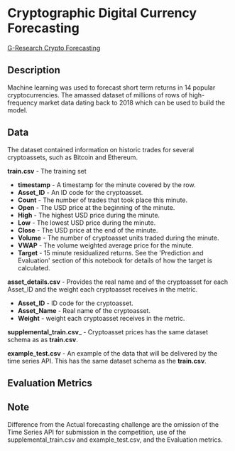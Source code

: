 # Cryptographic Digital Currency Forecasting

[G-Research Crypto Forecasting](https://www.kaggle.com/c/g-research-crypto-forecasting/overview)

## Description

Machine learning was used to forecast short term returns in 14 popular cryptocurrencies. The amassed dataset of millions of rows of high-frequency market data dating back to 2018 which can be used to build the model.

## Data

The dataset contained information on historic trades for several cryptoassets, such as Bitcoin and Ethereum. 

__train.csv__ - The training set

- __timestamp__ - A timestamp for the minute covered by the row.
- __Asset_ID__ - An ID code for the cryptoasset.
- __Count__ - The number of trades that took place this minute.
- __Open__ - The USD price at the beginning of the minute.
- __High__ - The highest USD price during the minute.
- __Low__ - The lowest USD price during the minute.
- __Close__ - The USD price at the end of the minute.
- __Volume__ - The number of cryptoasset units traded during the minute.
- __VWAP__ - The volume weighted average price for the minute.
- __Target__ - 15 minute residualized returns. See the 'Prediction and Evaluation' section of this notebook for details of how the target is calculated.

__asset_details.csv__ - Provides the real name and of the cryptoasset for each Asset_ID and the weight each cryptoasset receives in the metric.
- __Asset_ID__ - ID code for the cryptoasset.
- __Asset_Name__ - Real name of the cryptoasset.
- __Weight__ - weight each cryptoasset receives in the metric.


__supplemental_train.csv___ - Cryptoasset prices has the same dataset schema as as __train.csv__.

__example_test.csv__ - An example of the data that will be delivered by the time series API. This has the same dataset schema as the __train.csv__.


## Evaluation Metrics


## Note

Difference from the Actual forecasting challenge are the omission of the Time Series API for submission in the competition, use of the supplemental_train.csv and example_test.csv, and the Evaluation metrics.


